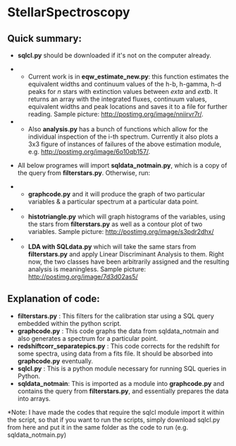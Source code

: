 StellarSpectroscopy
===================

Quick summary:
-------------
* **sqlcl.py** should be downloaded if it's not on the computer already. 
* * Current work is in **eqw_estimate_new.py**: this function estimates the equivalent widths and continuum values of the h-b, h-gamma, h-d peaks for *n* stars with extinction values between *exta* and *extb*. It returns an array with the integrated fluxes, continuum values, equivalent widths and peak locations and saves it to a file for further reading. Sample picture: http://postimg.org/image/nniirvr7r/.
* * Also **analysis.py** has a bunch of functions which allow for the individual inspection of the i-th spectrum. Currently it also plots a 3x3 figure of instances of failures of the above estimation module, e.g. http://postimg.org/image/6o10qb157/.

* All below programes will import **sqldata_notmain.py**, which is a copy of the query from **filterstars.py**.
Otherwise, run:
* * **graphcode.py** and it will produce the graph of two particular variables & a particular spectrum at a particular data point.
* * **histotriangle.py** which will graph histograms of the variables, using the stars from **filterstars.py** as well as a contour plot of two variables. Sample picture: http://postimg.org/image/s3pdr2dhx/
* * **LDA with SQLdata.py** which will take the same stars from **filterstars.py** and apply Linear Discriminant Analysis to them. Right now, the two classes have been arbitrarily assigned and the resulting analysis is meaningless. Sample picture: http://postimg.org/image/7d3d02as5/

Explanation of code:
-------------------
* **filterstars.py** : This filters for the calibration star using a SQL query embedded within the python script.
* **graphcode.py** : This code graphs the data from sqldata_notmain and also generates a spectrum for a particular point.
* **redshiftcorr_separatepics.py** : This code corrects for the redshift for some spectra, using data from a fits file. It should be absorbed into **graphcode.py** eventually.
* **sqlcl.py** : This is a python module necessary for running SQL queries in Python.
* **sqldata_notmain**: This is imported as a module into **graphcode.py** and contains the query from **filterstars.py**, and essentially prepares the data into arrays.

*Note: I have made the codes that require the sqlcl module import it within the script, so that if you want to run the scripts, simply download sqlcl.py from here and put it in the same folder as the code to run (e.g. sqldata_notmain.py)

